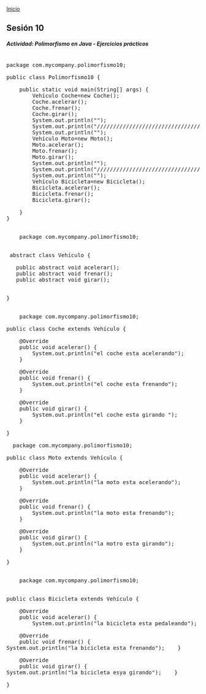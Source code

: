 <!-- No borrar o modificar -->
[Inicio](./index.md)

## Sesión 10 


<!-- Su documentación aquí -->

##### Actividad: Polimorfismo en Java - Ejercicios prácticos

<pre>

package com.mycompany.polimorfismo10;

public class Polimorfismo10 {

    public static void main(String[] args) {
        Vehículo Coche=new Coche();
        Coche.acelerar();
        Coche.frenar();
        Coche.girar();
        System.out.println("");
        System.out.println("////////////////////////////////////////////////////////////////////////////////");
        System.out.println("");
        Vehículo Moto=new Moto();
        Moto.acelerar();
        Moto.frenar();
        Moto.girar();
        System.out.println("");
        System.out.println("////////////////////////////////////////////////////////////////////////////////");
        System.out.println("");
        Vehículo Bicicleta=new Bicicleta();
        Bicicleta.acelerar();
        Bicicleta.frenar();
        Bicicleta.girar();

    }
}
  
    
    package com.mycompany.polimorfismo10;


 abstract class Vehículo {
    
   public abstract void acelerar();
   public abstract void frenar();
   public abstract void girar();
    
            
}
  
    
    package com.mycompany.polimorfismo10;

public class Coche extends Vehículo {

    @Override
    public void acelerar() {
        System.out.println("el coche esta acelerando");
    }

    @Override
    public void frenar() {
        System.out.println("el coche esta frenando");
    }

    @Override
    public void girar() {
        System.out.println("el coche esta girando ");
    }

}  
  
  package com.mycompany.polimorfismo10;

public class Moto extends Vehículo {

    @Override
    public void acelerar() {
        System.out.println("la moto esta acelerando");
    }

    @Override
    public void frenar() {
        System.out.println("la moto esta frenando");
    }

    @Override
    public void girar() {
        System.out.println("la motro esta girando");
    }

}
  
    
    package com.mycompany.polimorfismo10;


public class Bicicleta extends Vehículo {

    @Override
    public void acelerar() {
        System.out.println("la bicicleta esta pedaleando");    }

    @Override
    public void frenar() {
System.out.println("la bicicleta esta frenando");    }

    @Override
    public void girar() {
System.out.println("la bicicleta esya girando");    }
    
}


